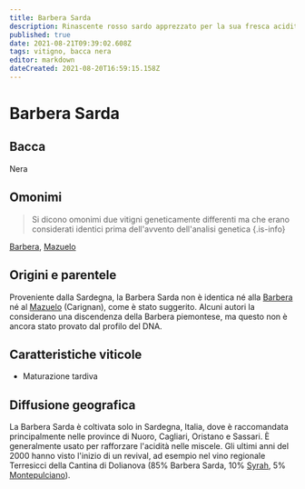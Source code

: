 ```yaml
---
title: Barbera Sarda
description: Rinascente rosso sardo apprezzato per la sua fresca acidità
published: true
date: 2021-08-21T09:39:02.608Z
tags: vitigno, bacca nera
editor: markdown
dateCreated: 2021-08-20T16:59:15.158Z
---
```


# Barbera Sarda

## Bacca
Nera


## Omonimi
> Si dicono omonimi due vitigni geneticamente differenti ma che erano considerati identici prima dell'avvento dell'analisi genetica
{.is-info}

[Barbera](/vitigni/bacca-nera/barbera), [Mazuelo](/vitigni/Spagna/bacca-nera/mazuelo)

## Origini e parentele
Proveniente dalla Sardegna, la Barbera Sarda non è identica né alla [Barbera](/vitigni/bacca-nera/barbera) né al [Mazuelo](/vitigni/Spagna/bacca-nera/mazuelo) (Carignan), come è stato suggerito. Alcuni autori la considerano una discendenza della Barbera piemontese, ma questo non è ancora stato provato dal profilo del DNA.

## Caratteristiche viticole
- Maturazione tardiva

## Diffusione geografica
La Barbera Sarda è coltivata solo in Sardegna, Italia, dove è raccomandata principalmente nelle province di Nuoro, Cagliari, Oristano e Sassari. È generalmente usato per rafforzare l'acidità nelle miscele. Gli ultimi anni del 2000 hanno visto l'inizio di un revival, ad esempio nel vino regionale Terresicci della Cantina di Dolianova (85% Barbera Sarda, 10% [Syrah](/vitigni/Italia/bacca-nera/syrah), 5% [Montepulciano](/vitigni/Italia/bacca-nera/montepulciano)).

